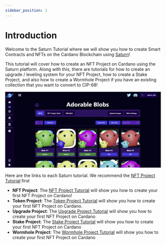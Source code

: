 ```yaml
---
sidebar_position: 1
---
```


# Introduction

Welcome to the Saturn Tutorial where we will show you how to create Smart Contracts and NFTs on the Cardano Blockchain using [Saturn](https://saturnnft.io)!

This tutorial will cover how to create an NFT Project on Cardano using the Saturn platform. Along with this, there are tutorials for how to create an upgrade / leveling system for your NFT Project, how to create a Stake Project, and also how to create a Wormhole Project if you have an existing collection that you want to convert to CIP-68!

![NFT Page](/img/introduction/nft-page.png)

Here are the links to each Saturn tutorial. We recommend the [NFT Project Tutorial](/docs/nft-projects/create-nft-project/nft-project-page.md) first

-   **NFT Project**: The [NFT Project Tutorial](/docs/nft-projects/create-nft-project/nft-project-page.md) will show you how to create your first NFT Project on Cardano!
-   **Token Project**: The [Token Project Tutorial](/docs/token-projects/create-token-project/token-project-page.md) will show you how to create your first NFT Project on Cardano.
-   **Upgrade Project**: The [Upgrade Project Tutorial](/docs/upgrade-projects/create-upgrade-project/upgrade-project-page.md) will show you how to create your first NFT Project on Cardano
-   **Stake Project**: The [Stake Project Tutorial](/docs/stake-projects/stake-project-page/staking-data-page.md) will show you how to create your first NFT Project on Cardano
-   **Wormhole Project**: The [Wormhole Project Tutorial](/docs/wormhole-projects/create-wormhole-project/wormhole-project-page.md) will show you how to create your first NFT Project on Cardano
